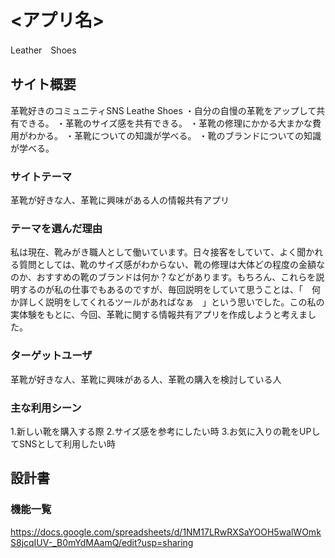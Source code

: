 # <アプリ名>
Leather　Shoes

## サイト概要
 革靴好きのコミュニティSNS Leathe Shoes
  ・自分の自慢の革靴をアップして共有できる。
  ・革靴のサイズ感を共有できる。
  ・革靴の修理にかかる大まかな費用がわかる。
  ・革靴についての知識が学べる。
  ・靴のブランドについての知識が学べる。


### サイトテーマ
  革靴が好きな人、革靴に興味がある人の情報共有アプリ


### テーマを選んだ理由
  私は現在、靴みがき職人として働いています。日々接客をしていて、よく聞かれる質問としては、靴のサイズ感がわからない、靴の修理は大体どの程度の金額なのか、おすすめの靴のブランドは何か？などがあります。もちろん、これらを説明するのが私の仕事でもあるのですが、毎回説明をしていて思うことは、「　何か詳しく説明をしてくれるツールがあればなぁ　」という思いでした。この私の実体験をもとに、今回、革靴に関する情報共有アプリを作成しようと考えました。


### ターゲットユーザ
  革靴が好きな人、革靴に興味がある人、革靴の購入を検討している人


### 主な利用シーン
  1.新しい靴を購入する際
  2.サイズ感を参考にしたい時
  3.お気に入りの靴をUPしてSNSとして利用したい時


## 設計書


### 機能一覧
<https://docs.google.com/spreadsheets/d/1NM17LRwRXSaYOOH5walWOmkS8jcqIUV-_B0mYdMAamQ/edit?usp=sharing>


